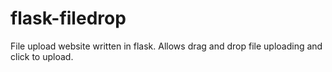 # flask-filedrop
File upload website written in flask. Allows drag and drop file uploading and click to upload.
